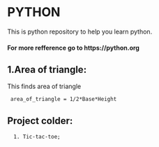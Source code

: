 # PYTHON


This is python repository to help you learn python.<br>
<h4>For more refference go to https://python.org</hr>


## 1.Area of triangle:


This finds area of triangle <br>

     area_of_triangle = 1/2*Base*Height 

## Project colder:

      1. Tic-tac-toe;
         
         
               
